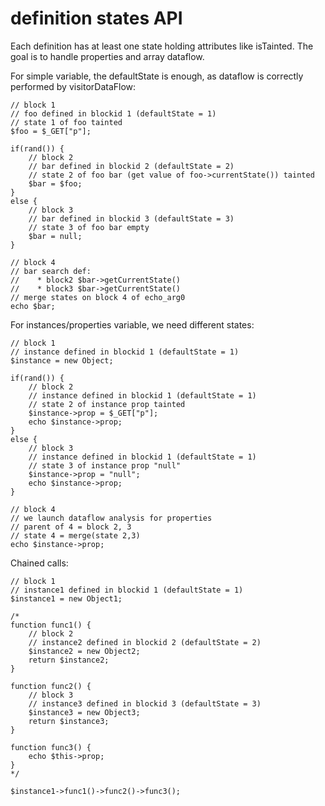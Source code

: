 # definition states API

Each definition has at least one state holding attributes like isTainted. The goal is to handle properties and array dataflow.

For simple variable, the defaultState is enough, as dataflow is correctly performed by visitorDataFlow:
```
// block 1
// foo defined in blockid 1 (defaultState = 1)
// state 1 of foo tainted
$foo = $_GET["p"]; 

if(rand()) {
    // block 2
    // bar defined in blockid 2 (defaultState = 2)
    // state 2 of foo bar (get value of foo->currentState()) tainted
    $bar = $foo;
}
else {
    // block 3
    // bar defined in blockid 3 (defaultState = 3)
    // state 3 of foo bar empty
    $bar = null;
}

// block 4
// bar search def:
//    * block2 $bar->getCurrentState()
//    * block3 $bar->getCurrentState()
// merge states on block 4 of echo_arg0
echo $bar;
```

For instances/properties variable, we need different states:
```
// block 1
// instance defined in blockid 1 (defaultState = 1)
$instance = new Object;

if(rand()) {
    // block 2
    // instance defined in blockid 1 (defaultState = 1)
    // state 2 of instance prop tainted
    $instance->prop = $_GET["p"]; 
    echo $instance->prop;
}
else {
    // block 3
    // instance defined in blockid 1 (defaultState = 1)
    // state 3 of instance prop "null"
    $instance->prop = "null";
    echo $instance->prop;
}

// block 4
// we launch dataflow analysis for properties
// parent of 4 = block 2, 3
// state 4 = merge(state 2,3)
echo $instance->prop;
```


Chained calls:
```
// block 1
// instance1 defined in blockid 1 (defaultState = 1)
$instance1 = new Object1;

/*
function func1() {
    // block 2
    // instance2 defined in blockid 2 (defaultState = 2)
    $instance2 = new Object2;
    return $instance2;
}

function func2() {
    // block 3
    // instance3 defined in blockid 3 (defaultState = 3)
    $instance3 = new Object3;
    return $instance3;
}

function func3() {
    echo $this->prop;
}
*/

$instance1->func1()->func2()->func3();
```